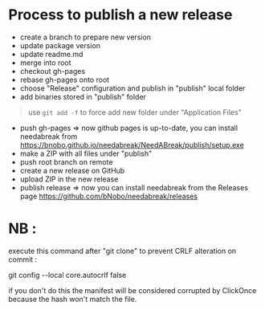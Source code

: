 # Process to publish a new release

- create a branch to prepare new version
- update package version
- update readme.md
- merge into root
- checkout gh-pages
- rebase gh-pages onto root
- choose "Release" configuration and publish in "publish" local folder
- add binaries stored in "publish" folder 
> use `git add -f` to force add new folder under "Application Files"
- push gh-pages => now github pages is up-to-date, you can install needabreak from https://bnobo.github.io/needabreak/NeedABreak/publish/setup.exe
- make a ZIP with all files under "publish"
- push root branch on remote
- create a new release on GitHub
- upload ZIP in the new release
- publish release => now you can install needabreak from the Releases page https://github.com/bNobo/needabreak/releases

# NB :

execute this command after "git clone" to prevent CRLF alteration on commit :

git config --local core.autocrlf false

if you don't do this the manifest will be considered corrupted by ClickOnce because the hash won't match the file.
